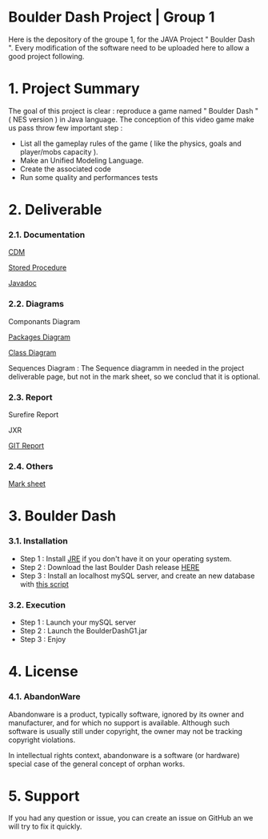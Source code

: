 # Boulder Dash Project | Group 1

Here is the depository of the groupe 1, for the JAVA Project " Boulder Dash ". Every modification of the software need to be uploaded here to allow a good project following.

# 1. Project Summary

The goal of this project is clear : reproduce a game named " Boulder Dash " ( NES version ) in Java language. The conception of this video game make us pass throw few important step :
* List all the gameplay rules of the game ( like the physics, goals and player/mobs capacity ).
* Make an Unified Modeling Language.
* Create the associated code
* Run some quality and performances tests


# 2. Deliverable

### 2.1. Documentation

[CDM](https://github.com/Darkdady/BoulderDashGroupe1/blob/master/Deliverables/DataBase/boulderdash%20.mcd)

[Stored Procedure](https://github.com/Darkdady/BoulderDashGroupe1/blob/master/Deliverables/DataBase/StoredProcedure.md)

[Javadoc]( )

### 2.2. Diagrams

Componants Diagram

[Packages Diagram](https://github.com/Darkdady/BoulderDashGroupe1/blob/master/Deliverables/Diagrams/Package%20diagram.vpp)

[Class Diagram](https://github.com/Darkdady/BoulderDashGroupe1/tree/master/Deliverables/Diagramms/Class)

Sequences Diagram : The Sequence diagramm in needed in the project deliverable page, but not in the mark sheet, so we conclud that it is optional.

### 2.3. Report

Surefire Report

JXR

[GIT Report](https://github.com/Darkdady/BoulderDashGroupe1/blob/master/Deliverables/GitReport.md)

### 2.4. Others

[Mark sheet]()

# 3. Boulder Dash

### 3.1. Installation

* Step 1 : Install [JRE](https://www.java.com/fr/download/) if you don't have it on your operating system.
* Step 2 : Download the last Boulder Dash release [HERE](www.perdu.com)
* Step 3 : Install an localhost mySQL server, and create an new database with [this script](www.perdu.com)

### 3.2. Execution

* Step 1 : Launch your mySQL server
* Step 2 : Launch the BoulderDashG1.jar
* Step 3 : Enjoy

# 4. License
### 4.1. AbandonWare
Abandonware is a product, typically software, ignored by its owner and manufacturer, and for which no support is available. Although such software is usually still under copyright, the owner may not be tracking copyright violations.

In intellectual rights context, abandonware is a software (or hardware) special case of the general concept of orphan works.

# 5. Support

If you had any question or issue, you can create an issue on GitHub an we will try to fix it quickly.
